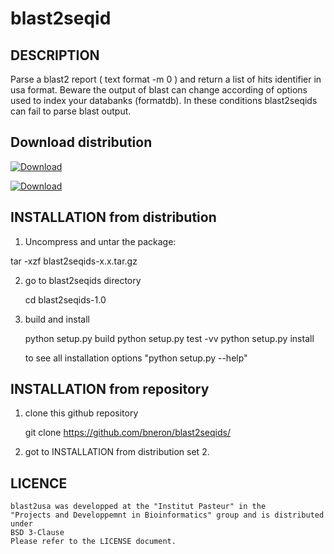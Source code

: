 blast2seqid
===========


DESCRIPTION
-----------
  
  Parse a blast2 report ( text format -m 0 ) and return a list of hits identifier
  in usa format.
  Beware the output of blast can change according of options used to index your
  databanks (formatdb). In these conditions blast2seqids can fail to parse blast output.

Download distribution
---------------------

 [ ![Download](https://api.bintray.com/packages/bneron/generic/blast2seqids/images/download.png) ](https://bintray.com/bneron/generic/blast2seqids/view)

 
[ ![Download](https://bintray.com/package/binaryButton?pkgPath=%2Fbneron%2Fgeneric%2Fblast2seqids) ](https://bintray.com/bneron/generic/blast2seqids/_latestVersion)


INSTALLATION from distribution
-------------------------------

 1. Uncompress and untar the package:

   tar -xzf blast2seqids-x.x.tar.gz

 2. go to blast2seqids directory
 
    cd blast2seqids-1.0

3. build and install

    python setup.py build
    python setup.py test -vv
    python setup.py install

    to see all installation options "python setup.py --help"

INSTALLATION from repository
----------------------------
 
  1. clone this github repository
  
     git clone https://github.com/bneron/blast2seqids/      

  2. got to INSTALLATION from distribution set 2.

LICENCE
-------

    blast2usa was developped at the "Institut Pasteur" in the
    "Projects and Developpemnt in Bioinformatics" group and is distributed under 
    BSD 3-Clause
    Please refer to the LICENSE document.
